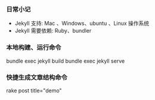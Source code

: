 
### 日常小记

* Jekyll 支持: Mac 、Windows、ubuntu 、Linux 操作系统                     
* Jekyll 需要依赖: Ruby、bundler

### 本地构建、运行命令

bundle exec jekyll build
bundle exec jekyll serve

### 快捷生成文章结构命令

rake post title="demo"